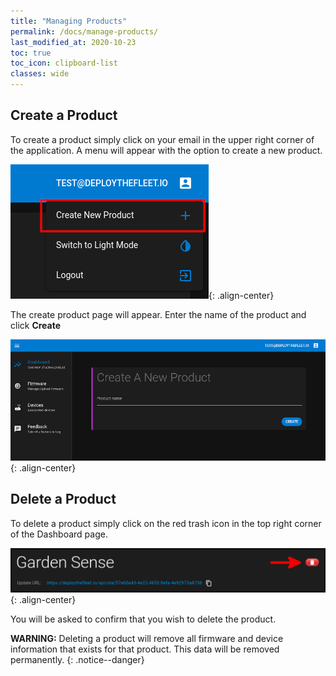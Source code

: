 ```yaml
---
title: "Managing Products"
permalink: /docs/manage-products/
last_modified_at: 2020-10-23
toc: true
toc_icon: clipboard-list
classes: wide
---
```


## Create a Product
To create a product simply click on your email in the upper right corner of the application. A menu will appear with the option to create a new product.

![image-center](/assets/images/docs/create_product_menu.png){: .align-center}

The create product page will appear. Enter the name of the product and click **Create**

![image-center](/assets/images/docs/create_product.png){: .align-center}


## Delete a Product
To delete a product simply click on the red trash icon in the top right corner of the Dashboard page. 

![image-center](/assets/images/docs/delete_product_icon.png){: .align-center}

You will be asked to confirm that you wish to delete the product.

**WARNING:** Deleting a product will remove all firmware and device information that exists for that product. This data will be removed permanently.
{: .notice--danger}

